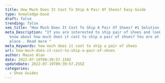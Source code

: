 ```yaml
---
title: How Much Does It Cost To Ship A Pair Of Shoes? Easy Guide
type: knowledge-base
draft: false
trending: false
seo_title: "How Much Does It Cost To Ship A Pair Of Shoes? #1 Solution 2022"
meta_Description: "If you are interested to ship pair of shoes and looking to
  know about how much does it cost to ship a pair of shoes? You are at ultimate
  place . Read more "
meta_Keywords: how much does it cost to ship a pair of shoes
url: how-much-does-it-cost-to-ship-a-pair-of-shoes
author: Mason Alan
date: 2022-07-19T09:39:57.150Z
updateDate: 2022-07-19T09:39:57.255Z
categories:
  - Shoe Guides
---
```

